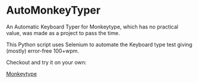 # AutoMonkeyTyper
An Automatic Keyboard Typer for Monkeytype, which has no practical value, was made as a project to pass the time.

This Python script uses Selenium to automate the Keyboard type test giving (mostly) error-free 100+wpm.

Checkout and try it on your own:

[Monkeytype](https://monkeytype.com/)





